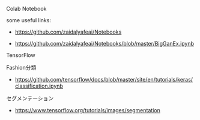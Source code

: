 Colab Notebook

some useful links:

* https://github.com/zaidalyafeai/Notebooks

* https://github.com/zaidalyafeai/Notebooks/blob/master/BigGanEx.ipynb


TensorFlow

Fashion分類

* https://github.com/tensorflow/docs/blob/master/site/en/tutorials/keras/classification.ipynb 

セグメンテーション

* https://www.tensorflow.org/tutorials/images/segmentation
